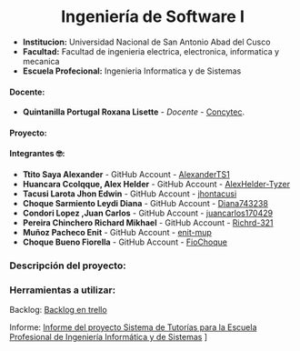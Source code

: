 # **<center>Ingeniería de Software I </center>**

- **Institucion:** Universidad Nacional de San Antonio Abad del Cusco
- **Facultad:** Facultad de ingenieria electrica, electronica, informatica y mecanica
- **Escuela Profecional:** Ingenieria Informatica y de Sistemas

#### Docente:
- **Quintanilla Portugal Roxana Lisette** - _Docente_ - [Concytec](http://directorio.concytec.gob.pe/appDirectorioCTI/VerDatosInvestigador.do?id_investigador=40930).

#### Proyecto:
#### Integrantes 🤓:
- **Ttito Saya Alexander** - GitHub Account - [AlexanderTS1](https://github.com/AlexanderTS1)
- **Huancara Ccolqque, Alex Helder** - GitHub Account - [AlexHelder-Tyzer](https://github.com/AlexHelder-Tyzer)
- **Tacusi Larota Jhon Edwin** - GitHub Account - [jhontacusi](https://github.com/jhontacusi)
- **Choque Sarmiento Leydi Diana** - GitHub Account - [Diana743238](https://github.com/Diana743238) 
- **Condori Lopez ,Juan Carlos** - GitHub Account - [juancarlos170429](https://github.com/juancarlos170429) 
- **Pereira Chinchero Richard Mikhael** - GitHub Account - [Richrd-321](https://github.com/Richrd-321) 
- **Muñoz Pacheco Enit** - GitHub Account - [enit-mup](https://github.com/enit-mup)
- **Choque Bueno Fiorella** - GitHub Account - [FioChoque](https://github.com/FioChoque)

### Descripción del proyecto:

### Herramientas a utilizar:

Backlog: [Backlog en trello](https://trello.com/b/d0lKxO7F/trabajos-1)

Informe: [Informe del proyecto Sistema de Tutorías para la Escuela Profesional de Ingeniería Informática y de 
Sistemas](https://docs.google.com/document/d/1LYDKNJ56hIB1uDAiyCXck5MLanWo3j3rW15_yuU1mcc/edit)
]
